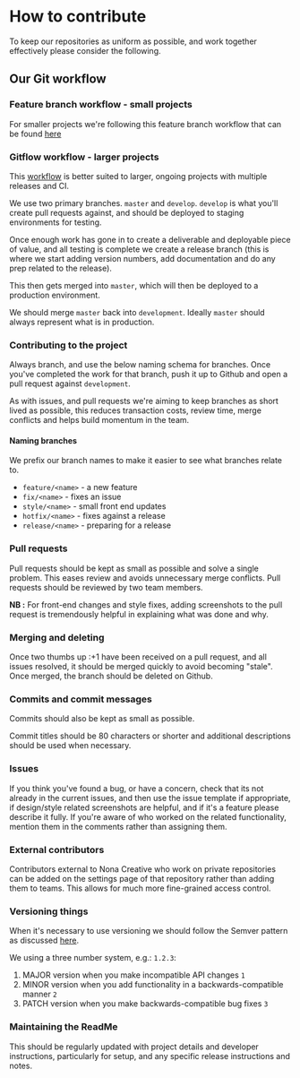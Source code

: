 # How to contribute
To keep our repositories as uniform as possible, and work together effectively please consider the following.

## Our Git workflow

### Feature branch workflow - small projects

For smaller projects we're following this feature branch workflow that can be found [here](https://www.atlassian.com/git/tutorials/comparing-workflows/feature-branch-workflow)

### Gitflow workflow - larger projects

This [workflow](https://www.atlassian.com/git/tutorials/comparing-workflows/gitflow-workflow) is better suited to larger, ongoing projects with multiple releases and CI.

We use two primary branches. `master` and `develop`. `develop` is what you'll create pull requests against, and should be deployed to staging environments for testing.

Once enough work has gone in to create a deliverable and deployable piece of value, and all testing is complete we create a release branch (this is where we start adding version numbers, add documentation and do any prep related to the release).

This then gets merged into `master`, which will then be deployed to a production environment.

We should merge `master` back into `development`.  Ideally `master` should always represent what is in production.

### Contributing to the project
Always branch, and use the below naming schema for branches. Once you've completed the work for that branch, push it up to Github and open a pull request against `development`.

As with issues, and pull requests we're aiming to keep branches as short lived as possible, this reduces transaction costs, review time, merge conflicts and helps build momentum in the team.

#### Naming branches
We prefix our branch names to make it easier to see what branches relate to.

* `feature/<name>`  - a new feature
* `fix/<name>` - fixes an issue
* `style/<name>` - small front end updates
* `hotfix/<name>` - fixes against a release
* `release/<name>` - preparing for a release

### Pull requests
Pull requests should be kept as small as possible and solve a single problem. This eases review and avoids unnecessary merge conflicts. Pull requests should be reviewed by two team members.

**NB :** For front-end changes and style fixes, adding screenshots to the pull request is tremendously helpful in explaining what was done and why.

### Merging and deleting
Once two thumbs up :+1 have been received on a pull request, and all issues resolved, it should be merged quickly to avoid becoming "stale". Once merged, the branch should be deleted on Github.

### Commits and commit messages
Commits should also be kept as small as possible.

Commit titles should be 80 characters or shorter and additional descriptions should be used when necessary.

### Issues
If you think you've found a bug, or have a concern, check that its not already in the current issues, and then use the issue template if appropriate, if design/style related screenshots are helpful, and if it's a feature please describe it fully. If you're aware of who worked on the related functionality, mention them in the comments rather than assigning them.

### External contributors
Contributors external to Nona Creative who work on private repositories can be added on the settings page of that repository rather than adding them to teams. This allows for much more fine-grained access control.

### Versioning things
When it's necessary to use versioning we should follow the Semver pattern as discussed [here](http://semver.org/).

We using a three number system, e.g.: `1.2.3`:

1. MAJOR version when you make incompatible API changes `1`
2. MINOR version when you add functionality in a backwards-compatible manner `2`
3. PATCH version when you make backwards-compatible bug fixes `3`

### Maintaining the ReadMe
This should be regularly updated with project details and developer instructions, particularly for setup, and any specific release instructions and notes.